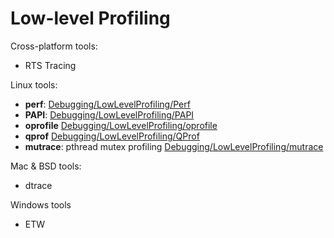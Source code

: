 


# Low-level Profiling



Cross-platform tools:


- RTS Tracing


Linux tools:


- **perf**: [Debugging/LowLevelProfiling/Perf](debugging/low-level-profiling/perf)
- **PAPI**: [Debugging/LowLevelProfiling/PAPI](debugging/low-level-profiling/papi)
- **oprofile** [Debugging/LowLevelProfiling/oprofile](debugging/low-level-profiling/oprofile)
- **qprof** [Debugging/LowLevelProfiling/QProf](debugging/low-level-profiling/q-prof)
- **mutrace**: pthread mutex profiling [Debugging/LowLevelProfiling/mutrace](debugging/low-level-profiling/mutrace)


Mac & BSD tools:


- dtrace


Windows tools


- ETW
